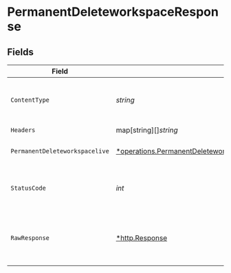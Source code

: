 # PermanentDeleteworkspaceResponse


## Fields

| Field                                                                                                                                                      | Type                                                                                                                                                       | Required                                                                                                                                                   | Description                                                                                                                                                | Example                                                                                                                                                    |
| ---------------------------------------------------------------------------------------------------------------------------------------------------------- | ---------------------------------------------------------------------------------------------------------------------------------------------------------- | ---------------------------------------------------------------------------------------------------------------------------------------------------------- | ---------------------------------------------------------------------------------------------------------------------------------------------------------- | ---------------------------------------------------------------------------------------------------------------------------------------------------------- |
| `ContentType`                                                                                                                                              | *string*                                                                                                                                                   | :heavy_check_mark:                                                                                                                                         | HTTP response content type for this operation                                                                                                              |                                                                                                                                                            |
| `Headers`                                                                                                                                                  | map[string][]*string*                                                                                                                                      | :heavy_check_mark:                                                                                                                                         | N/A                                                                                                                                                        |                                                                                                                                                            |
| `PermanentDeleteworkspacelive`                                                                                                                             | [*operations.PermanentDeleteworkspacePermanentDeleteworkspacelive](../../../pkg/models/operations/permanentdeleteworkspacepermanentdeleteworkspacelive.md) | :heavy_minus_sign:                                                                                                                                         | OK                                                                                                                                                         | {"status":"errpr","message":"You are not able to Delete this workspace"}                                                                                   |
| `StatusCode`                                                                                                                                               | *int*                                                                                                                                                      | :heavy_check_mark:                                                                                                                                         | HTTP response status code for this operation                                                                                                               |                                                                                                                                                            |
| `RawResponse`                                                                                                                                              | [*http.Response](https://pkg.go.dev/net/http#Response)                                                                                                     | :heavy_check_mark:                                                                                                                                         | Raw HTTP response; suitable for custom response parsing                                                                                                    |                                                                                                                                                            |